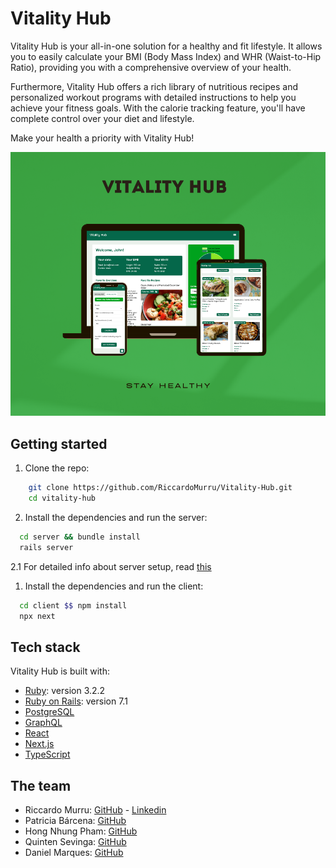 # Vitality Hub
Vitality Hub is your all-in-one solution for a healthy and fit lifestyle. It allows you to easily calculate your BMI (Body Mass Index) and WHR (Waist-to-Hip Ratio), providing you with a comprehensive overview of your health.

Furthermore, Vitality Hub offers a rich library of nutritious recipes and personalized workout programs with detailed instructions to help you achieve your fitness goals. With the calorie tracking feature, you'll have complete control over your diet and lifestyle.

Make your health a priority with Vitality Hub!

![Vitality Hub](./images/mockupVitalityHub.png)

## Getting started

1. Clone the repo:

```bash
    git clone https://github.com/RiccardoMurru/Vitality-Hub.git
    cd vitality-hub
  ```
2. Install the dependencies and run the server:

  ```bash
    cd server && bundle install
    rails server
  ```
  2.1 For detailed info about server setup, read [this](./server/README.md)

1. Install the dependencies and run the client:

  ```bash
    cd client $$ npm install
    npx next
  ```

## Tech stack

Vitality Hub is built with:

- [Ruby](https://www.ruby-lang.org/): version 3.2.2
- [Ruby on Rails](https://rubyonrails.org/): version 7.1
- [PostgreSQL](https://www.postgresql.org/)
- [GraphQL](https://graphql.org/)
- [React](https://react.dev/)
- [Next.js](https://nextjs.org/)
- [TypeScript](https://www.typescriptlang.org/)

## The team

- Riccardo Murru: [GitHub](https://github.com/RiccardoMurru/) - [Linkedin](https://www.linkedin.com/in/riccardomurru/)
- Patricia Bárcena: [GitHub](https://github.com/Patri27)
- Hong Nhung Pham: [GitHub](https://github.com/Rosalina1309)
- Quinten Sevinga: [GitHub](https://github.com/Quintensevinga)
- Daniel Marques: [GitHub](https://github.com/ducknows)
